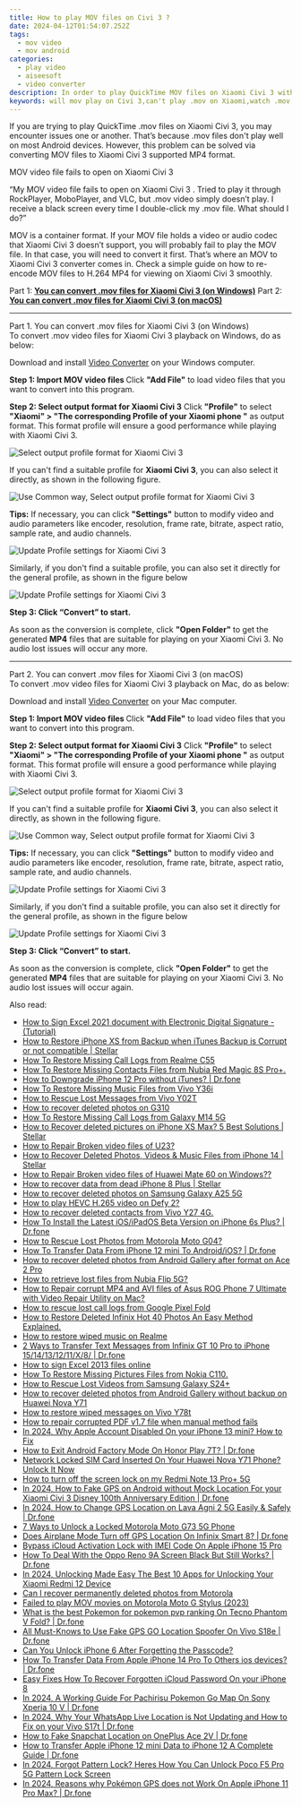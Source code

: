 ```yaml
---
title: How to play MOV files on Civi 3 ?
date: 2024-04-12T01:54:07.252Z
tags: 
  - mov video
  - mov android
categories: 
  - play video
  - aiseesoft
  - video converter
description: In order to play QuickTime MOV files on Xiaomi Civi 3 without glitches, it is wise to get a professional MOV to Xiaomi Civi 3 converter. With its help, you can easily convert MOV files into Xiaomi Civi 3 preferred MP4 format. 
keywords: will mov play on Civi 3,can't play .mov on Xiaomi,watch .mov on Xiaomi Civi 3,can't open .mov on Xiaomi Civi 3,mov to Civi 3 converter,watch .mov on Civi 3,tv Xiaomi mov 265,video to mov converter for android,mov to mp4 video converter for android,mov converter for android,mov converter android 2018,playing mov videos on phone android
---
```


<div class="atpl-content atpl-for-aiseesoft-video-converter play-mov-on-android">

<div class="atpl-post-description-part-1">
<div class="tpl-content-sub-paragraph-normal">
  <p>
    If you are trying to play QuickTime .mov files on Xiaomi Civi 3, you may encounter issues one or another. That’s because .mov files don't play well on most Android devices. However, this problem can be solved via converting MOV files to Xiaomi Civi 3 supported MP4 format. 
  </p>
</div>
</div>



<div class="atpl-post-description-part-2">
<div class="tpl-content-sub-paragraph-question">
  MOV video file fails to open on Xiaomi Civi 3 
</div>
<div class="tpl-content-sub-paragraph-content">
  <p>
    “My MOV video file fails to open on Xiaomi Civi 3 . Tried to play it through RockPlayer, MoboPlayer, and VLC, but .mov video simply doesn’t play. I receive a black screen every time I double-click my .mov file. What should I do?”
  </p>
  <p>
    MOV is a container format. If your MOV file holds a video or audio codec that Xiaomi Civi 3 doesn’t support, you will probably fail to play the MOV file. In that case, you will need to convert it first. That’s where an MOV to Xiaomi Civi 3  converter comes in. Check a simple guide on how to re-encode MOV files to H.264 MP4 for viewing on Xiaomi Civi 3  smoothly. 
  </p>
</div>
</div>

Part 1: <strong><a href="#p1">You can convert .mov files for Xiaomi Civi 3 (on Windows)</a></strong>
Part 2: <strong><a href="#p2">You can convert .mov files for Xiaomi Civi 3 (on macOS)</a></strong>

<!-- Part 1 -->
<a id="p1" name="p1" ></a><hr>

<div class="atpl-step-part-style">Part 1. You can convert .mov files for Xiaomi Civi 3 (on Windows)</div>
To convert .mov video files for Xiaomi Civi 3 playback on Windows, do as below:

Download and install <a class="atpl-step-content-a-style" href="https://tools.techidaily.com/aiseesoft-total-video-converter/" >Video Converter</a> on your Windows computer.


<strong>Step 1: Import MOV video files </strong>
Click <b>"Add File"</b> to load video files that you want to convert into this program.

<strong>Step 2: Select output format for Xiaomi Civi 3</strong>
Click <b>"Profile"</b> to select <b>"Xiaomi" > "The corresponding Profile of your Xiaomi phone "</b> as output format. This format profile will ensure a good performance while playing with Xiaomi Civi 3.

<img src="https://tools.techidaily.com/images/apps/aiseesoft/video-converter/devices/xiaomi/fv.mp4/win/profile.png" class="atpl-imgstyle" alt="Select output profile format for Xiaomi Civi 3" />

If you can't find a suitable profile for **Xiaomi Civi 3**, you can also select it directly, as shown in the following figure.

<img src="https://tools.techidaily.com/images/apps/aiseesoft/video-converter/devices/common_android/fv.mp4/win/profile.png" class="atpl-imgstyle" alt="Use Common way, Select output profile format for Xiaomi Civi 3" />

<strong>Tips:</strong>
If necessary, you can click <b>"Settings"</b> button to modify video and audio parameters like encoder, resolution, frame rate, bitrate, aspect ratio, sample rate, and audio channels. 

<img src="https://tools.techidaily.com/images/apps/aiseesoft/video-converter/devices/xiaomi/fv.mp4/win/settings.png" class="atpl-imgstyle"  alt="Update Profile settings for Xiaomi Civi 3" />

Similarly, if you don't find a suitable profile, you can also set it directly for the general profile, as shown in the figure below

<img src="https://tools.techidaily.com/images/apps/aiseesoft/video-converter/devices/common_android/fv.mp4/win/settings.png" class="atpl-imgstyle"  alt="Update Profile settings for Xiaomi Civi 3" />

<strong>Step 3: Click “Convert” to start.</strong>

As soon as the conversion is complete, click <b>"Open Folder"</b> to get the generated <b>MP4</b> files that are suitable for playing on your Xiaomi Civi 3. No audio lost issues will occur any more.

<!-- Part 2 -->
<a id="p2" name="p2"></a><hr>

<div class="atpl-step-part-style">Part 2. You can convert .mov files for Xiaomi Civi 3 (on macOS)</div>
To convert .mov video files for Xiaomi Civi 3 playback on Mac, do as below:

Download and install <a class="atpl-step-content-a-style" href="https://tools.techidaily.com/aiseesoft-total-video-converter/" >Video Converter</a> on your Mac computer.

<strong>Step 1: Import MOV video files </strong>
Click <b>"Add File"</b> to load video files that you want to convert into this program.

<strong>Step 2: Select output format for Xiaomi Civi 3</strong>
Click <b>"Profile"</b> to select <b>"Xiaomi" > "The corresponding Profile of your Xiaomi phone "</b> as output format. This format profile will ensure a good performance while playing with Xiaomi Civi 3.

<img src="https://tools.techidaily.com/images/apps/aiseesoft/video-converter/devices/xiaomi/fv.mp4/mac/profile.png" class="atpl-imgstyle" alt="Select output profile format for Xiaomi Civi 3" />

If you can't find a suitable profile for **Xiaomi Civi 3**, you can also select it directly, as shown in the following figure.

<img src="https://tools.techidaily.com/images/apps/aiseesoft/video-converter/devices/common_android/fv.mp4/mac/profile.png" class="atpl-imgstyle" alt="Use Common way, Select output profile format for Xiaomi Civi 3" />

<strong>Tips:</strong>
If necessary, you can click <b>"Settings"</b> button to modify video and audio parameters like encoder, resolution, frame rate, bitrate, aspect ratio, sample rate, and audio channels. 

<img src="https://tools.techidaily.com/images/apps/aiseesoft/video-converter/devices/xiaomi/fv.mp4/mac/settings.png" class="atpl-imgstyle"  alt="Update Profile settings for Xiaomi Civi 3" />

Similarly, if you don't find a suitable profile, you can also set it directly for the general profile, as shown in the figure below

<img src="https://tools.techidaily.com/images/apps/aiseesoft/video-converter/devices/common_android/fv.mp4/win/settings.png" class="atpl-imgstyle"  alt="Update Profile settings for Xiaomi Civi 3" />

<strong>Step 3: Click “Convert” to start.</strong>

As soon as the conversion is complete, click <b>"Open Folder"</b> to get the generated <b>MP4</b> files that are suitable for playing on your Xiaomi Civi 3. No audio lost issues will occur again.



<div class="atpl-post-end">
  <div class="atpl-post-device-model-description">
    
  </div>
</div>

<ins class="adsbygoogle"
     style="display:block"
     data-ad-client="ca-pub-7571918770474297"
     data-ad-slot="8358498916"
     data-ad-format="auto"
     data-full-width-responsive="true"></ins>


</div>
<ins class="adsbygoogle"
    style="display:block"
    data-ad-format="autorelaxed"
    data-ad-client="ca-pub-7571918770474297"
    data-ad-slot="1223367746"></ins>

<span class="atpl-alsoreadstyle">Also read:</span>
<div><ul>
<li><a href="https://blog-min.techidaily.com/how-to-sign-excel-2021-document-with-electronic-digital-signature-tutorial-by-ldigisigner-sign-a-excel-sign-a-excel/"><u>How to Sign Excel 2021 document with Electronic Digital Signature - (Tutorial)</u></a></li>
<li><a href="https://blog-min.techidaily.com/how-to-restore-iphone-xs-from-backup-when-itunes-backup-is-corrupt-or-not-compatible-stellar-by-stellar-data-recovery-ios-iphone-data-recovery/"><u>How to Restore iPhone XS from Backup when iTunes Backup is Corrupt or not compatible | Stellar</u></a></li>
<li><a href="https://blog-min.techidaily.com/how-to-restore-missing-call-logs-from-realme-c55-by-fonelab-android-recover-call-logs/"><u>How To  Restore Missing Call Logs from Realme C55</u></a></li>
<li><a href="https://blog-min.techidaily.com/how-to-restore-missing-contacts-files-from-nubia-red-magic-8s-proplus-by-fonelab-android-recover-contacts/"><u>How To  Restore Missing Contacts Files from Nubia Red Magic 8S Pro+.</u></a></li>
<li><a href="https://blog-min.techidaily.com/how-to-downgrade-iphone-12-pro-without-itunes-drfone-by-drfone-ios-system-repair-ios-system-repair/"><u>How to Downgrade iPhone 12 Pro without iTunes? | Dr.fone</u></a></li>
<li><a href="https://blog-min.techidaily.com/how-to-restore-missing-music-files-from-vivo-y36i-by-fonelab-android-recover-music/"><u>How To  Restore Missing Music Files from Vivo Y36i</u></a></li>
<li><a href="https://blog-min.techidaily.com/how-to-rescue-lost-messages-from-vivo-y02t-by-fonelab-android-recover-messages/"><u>How to Rescue Lost Messages from Vivo Y02T</u></a></li>
<li><a href="https://blog-min.techidaily.com/how-to-recover-deleted-photos-on-g310-by-stellar-photo-recovery-android-mobile-photo-recover/"><u>How to recover deleted photos on G310</u></a></li>
<li><a href="https://blog-min.techidaily.com/how-to-restore-missing-call-logs-from-galaxy-m14-5g-by-fonelab-android-recover-call-logs/"><u>How To  Restore Missing Call Logs from Galaxy M14 5G</u></a></li>
<li><a href="https://blog-min.techidaily.com/how-to-recover-deleted-pictures-on-iphone-xs-max-5-best-solutions-stellar-by-stellar-data-recovery-ios-iphone-data-recovery/"><u>How to Recover deleted pictures on iPhone XS Max? 5 Best Solutions | Stellar</u></a></li>
<li><a href="https://blog-min.techidaily.com/how-to-repair-broken-video-files-of-u23-by-stellar-video-repair-mobile-video-repair/"><u>How to Repair Broken video files of U23?</u></a></li>
<li><a href="https://blog-min.techidaily.com/how-to-recover-deleted-photos-videos-and-music-files-from-iphone-14-stellar-by-stellar-data-recovery-ios-iphone-data-recovery/"><u>How to Recover Deleted Photos, Videos & Music Files from iPhone 14 | Stellar</u></a></li>
<li><a href="https://blog-min.techidaily.com/how-to-repair-broken-video-files-of-huawei-mate-60-on-windows-by-stellar-video-repair-mobile-video-repair/"><u>How to Repair Broken video files of Huawei Mate 60 on Windows??</u></a></li>
<li><a href="https://blog-min.techidaily.com/how-to-recover-data-from-dead-iphone-8-plus-stellar-by-stellar-data-recovery-ios-iphone-data-recovery/"><u>How to recover data from dead iPhone 8 Plus | Stellar</u></a></li>
<li><a href="https://blog-min.techidaily.com/how-to-recover-deleted-photos-on-samsung-galaxy-a25-5g-by-stellar-photo-recovery-android-mobile-photo-recover/"><u>How to recover deleted photos on Samsung Galaxy A25 5G</u></a></li>
<li><a href="https://blog-min.techidaily.com/how-to-play-hevc-h-265-video-on-defy-2-by-aiseesoft-video-converter-play-hevc-video-on-android/"><u>How to play HEVC H.265 video on Defy 2?</u></a></li>
<li><a href="https://blog-min.techidaily.com/how-to-recover-deleted-contacts-from-vivo-y27-4g-by-fonelab-android-recover-contacts/"><u>How to recover deleted contacts from Vivo Y27 4G.</u></a></li>
<li><a href="https://blog-min.techidaily.com/how-to-install-the-latest-iosipados-beta-version-on-iphone-6s-plus-drfone-by-drfone-ios-system-repair-ios-system-repair/"><u>How To Install the Latest iOS/iPadOS Beta Version on iPhone 6s Plus? | Dr.fone</u></a></li>
<li><a href="https://blog-min.techidaily.com/how-to-rescue-lost-photos-from-motorola-moto-g04-by-fonelab-android-recover-photos/"><u>How to Rescue Lost Photos from Motorola Moto G04?</u></a></li>
<li><a href="https://blog-min.techidaily.com/how-to-transfer-data-from-iphone-12-mini-to-androidios-drfone-by-drfone-transfer-data-from-ios-transfer-data-from-ios/"><u>How To Transfer Data From iPhone 12 mini To Android/iOS? | Dr.fone</u></a></li>
<li><a href="https://blog-min.techidaily.com/how-to-recover-deleted-photos-from-android-gallery-after-format-on-ace-2-pro-by-stellar-photo-recovery-android-mobile-photo-recover/"><u>How to recover deleted photos from Android Gallery after format on Ace 2 Pro</u></a></li>
<li><a href="https://blog-min.techidaily.com/how-to-retrieve-lost-files-from-nubia-flip-5g-by-fonelab-android-recover-data/"><u>How to retrieve lost files from Nubia Flip 5G?</u></a></li>
<li><a href="https://blog-min.techidaily.com/how-to-repair-corrupt-mp4-and-avi-files-of-asus-rog-phone-7-ultimate-with-video-repair-utility-on-mac-by-stellar-video-repair-mobile-video-repair/"><u>How to Repair corrupt MP4 and AVI files of Asus ROG Phone 7 Ultimate with Video Repair Utility on Mac?</u></a></li>
<li><a href="https://blog-min.techidaily.com/how-to-rescue-lost-call-logs-from-google-pixel-fold-by-fonelab-android-recover-call-logs/"><u>How to rescue lost call logs from Google Pixel Fold</u></a></li>
<li><a href="https://blog-min.techidaily.com/how-to-restore-deleted-infinix-hot-40-photos-an-easy-method-explained-by-fonelab-android-recover-photos/"><u>How to Restore Deleted Infinix Hot 40 Photos  An Easy Method Explained.</u></a></li>
<li><a href="https://blog-min.techidaily.com/how-to-restore-wiped-music-on-realme-by-fonelab-android-recover-music/"><u>How to restore wiped music on Realme</u></a></li>
<li><a href="https://blog-min.techidaily.com/2-ways-to-transfer-text-messages-from-infinix-gt-10-pro-to-iphone-1514131211x8-drfone-by-drfone-transfer-from-android-transfer-from-android/"><u>2 Ways to Transfer Text Messages from Infinix GT 10 Pro to iPhone 15/14/13/12/11/X/8/ | Dr.fone</u></a></li>
<li><a href="https://blog-min.techidaily.com/how-to-sign-excel-2013-files-online-by-ldigisigner-sign-a-excel-sign-a-excel/"><u>How to sign Excel 2013 files online</u></a></li>
<li><a href="https://blog-min.techidaily.com/how-to-restore-missing-pictures-files-from-nokia-c110-by-fonelab-android-recover-pictures/"><u>How To  Restore Missing Pictures Files from Nokia C110.</u></a></li>
<li><a href="https://blog-min.techidaily.com/how-to-rescue-lost-videos-from-samsung-galaxy-s24plus-by-fonelab-android-recover-video/"><u>How to Rescue Lost Videos from Samsung Galaxy S24+</u></a></li>
<li><a href="https://blog-min.techidaily.com/how-to-recover-deleted-photos-from-android-gallery-without-backup-on-huawei-nova-y71-by-stellar-photo-recovery-android-mobile-photo-recover/"><u>How to recover deleted photos from Android Gallery without backup on Huawei Nova Y71</u></a></li>
<li><a href="https://blog-min.techidaily.com/how-to-restore-wiped-messages-on-vivo-y78t-by-fonelab-android-recover-messages/"><u>How to restore wiped messages on Vivo Y78t</u></a></li>
<li><a href="https://blog-min.techidaily.com/how-to-repair-corrupted-pdf-v17-file-when-manual-method-fails-by-stellar-guide/"><u>How to repair corrupted PDF v1.7 file when manual method fails</u></a></li>
<li><a href="https://apple-account.techidaily.com/in-2024-why-apple-account-disabled-on-your-iphone-13-mini-how-to-fix-by-drfone-ios/"><u>In 2024, Why Apple Account Disabled On your iPhone 13 mini? How to Fix</u></a></li>
<li><a href="https://change-location.techidaily.com/how-to-exit-android-factory-mode-on-honor-play-7t-drfone-by-drfone-fix-android-problems-fix-android-problems/"><u>How to Exit Android Factory Mode On Honor Play 7T? | Dr.fone</u></a></li>
<li><a href="https://sim-unlock.techidaily.com/network-locked-sim-card-inserted-on-your-huawei-nova-y71-phone-unlock-it-now-by-drfone-android/"><u>Network Locked SIM Card Inserted On Your Huawei Nova Y71 Phone? Unlock It Now</u></a></li>
<li><a href="https://review-topics.techidaily.com/how-to-turn-off-the-screen-lock-on-my-redmi-note-13-proplus-5g-by-drfone-android-unlock-android-unlock/"><u>How to turn off the screen lock on my Redmi Note 13 Pro+ 5G</u></a></li>
<li><a href="https://android-location.techidaily.com/in-2024-how-to-fake-gps-on-android-without-mock-location-for-your-xiaomi-civi-3-disney-100th-anniversary-edition-drfone-by-drfone-virtual/"><u>In 2024, How to Fake GPS on Android without Mock Location For your Xiaomi Civi 3 Disney 100th Anniversary Edition | Dr.fone</u></a></li>
<li><a href="https://location-social.techidaily.com/in-2024-how-to-change-gps-location-on-lava-agni-2-5g-easily-and-safely-drfone-by-drfone-virtual-android/"><u>In 2024, How to Change GPS Location on Lava Agni 2 5G Easily & Safely | Dr.fone</u></a></li>
<li><a href="https://android-unlock.techidaily.com/7-ways-to-unlock-a-locked-motorola-moto-g73-5g-phone-by-drfone-android/"><u>7 Ways to Unlock a Locked Motorola Moto G73 5G Phone</u></a></li>
<li><a href="https://fake-location.techidaily.com/does-airplane-mode-turn-off-gps-location-on-infinix-smart-8-drfone-by-drfone-virtual-android/"><u>Does Airplane Mode Turn off GPS Location On Infinix Smart 8? | Dr.fone</u></a></li>
<li><a href="https://activate-lock.techidaily.com/bypass-icloud-activation-lock-with-imei-code-on-apple-iphone-15-pro-by-drfone-ios/"><u>Bypass iCloud Activation Lock with IMEI Code On Apple iPhone 15 Pro</u></a></li>
<li><a href="https://change-location.techidaily.com/how-to-deal-with-the-oppo-reno-9a-screen-black-but-still-works-drfone-by-drfone-fix-android-problems-fix-android-problems/"><u>How To Deal With the Oppo Reno 9A Screen Black But Still Works? | Dr.fone</u></a></li>
<li><a href="https://unlock-android.techidaily.com/in-2024-unlocking-made-easy-the-best-10-apps-for-unlocking-your-xiaomi-redmi-12-device-by-drfone-android/"><u>In 2024, Unlocking Made Easy The Best 10 Apps for Unlocking Your Xiaomi Redmi 12 Device</u></a></li>
<li><a href="https://phone-solutions.techidaily.com/can-i-recover-permanently-deleted-photos-from-motorola-by-stellar-photo-recovery-android-mobile-photo-recover/"><u>Can I recover permanently deleted photos from Motorola</u></a></li>
<li><a href="https://phone-solutions.techidaily.com/failed-to-play-mov-movies-on-motorola-moto-g-stylus-2023-by-aiseesoft-video-converter-play-mov-on-android/"><u>Failed to play MOV movies on Motorola Moto G Stylus (2023)</u></a></li>
<li><a href="https://android-pokemon-go.techidaily.com/what-is-the-best-pokemon-for-pokemon-pvp-ranking-on-tecno-phantom-v-fold-drfone-by-drfone-virtual-android/"><u>What is the best Pokemon for pokemon pvp ranking On Tecno Phantom V Fold? | Dr.fone</u></a></li>
<li><a href="https://fake-location.techidaily.com/all-must-knows-to-use-fake-gps-go-location-spoofer-on-vivo-s18e-drfone-by-drfone-virtual-android/"><u>All Must-Knows to Use Fake GPS GO Location Spoofer On Vivo S18e | Dr.fone</u></a></li>
<li><a href="https://ios-unlock.techidaily.com/can-you-unlock-iphone-6-after-forgetting-the-passcode-by-drfone-ios/"><u>Can You Unlock iPhone 6 After Forgetting the Passcode?</u></a></li>
<li><a href="https://techidaily.com/how-to-transfer-data-from-apple-iphone-14-pro-to-others-ios-devices-drfone-by-drfone-transfer-data-from-ios-transfer-data-from-ios/"><u>How To Transfer Data From Apple iPhone 14 Pro To Others ios devices? | Dr.fone</u></a></li>
<li><a href="https://activate-lock.techidaily.com/easy-fixes-how-to-recover-forgotten-icloud-password-on-your-iphone-8-by-drfone-ios/"><u>Easy Fixes How To Recover Forgotten iCloud Password On your iPhone 8</u></a></li>
<li><a href="https://android-pokemon-go.techidaily.com/in-2024-a-working-guide-for-pachirisu-pokemon-go-map-on-sony-xperia-10-v-drfone-by-drfone-virtual-android/"><u>In 2024, A Working Guide For Pachirisu Pokemon Go Map On Sony Xperia 10 V | Dr.fone</u></a></li>
<li><a href="https://location-social.techidaily.com/in-2024-why-your-whatsapp-live-location-is-not-updating-and-how-to-fix-on-your-vivo-s17t-drfone-by-drfone-virtual-android/"><u>In 2024, Why Your WhatsApp Live Location is Not Updating and How to Fix on your Vivo S17t | Dr.fone</u></a></li>
<li><a href="https://location-social.techidaily.com/how-to-fake-snapchat-location-on-oneplus-ace-2v-drfone-by-drfone-virtual-android/"><u>How to Fake Snapchat Location on OnePlus Ace 2V | Dr.fone</u></a></li>
<li><a href="https://iphone-transfer.techidaily.com/how-to-transfer-apple-iphone-12-mini-data-to-iphone-12-a-complete-guide-drfone-by-drfone-transfer-from-ios/"><u>How to Transfer Apple iPhone 12 mini Data to iPhone 12 A Complete Guide | Dr.fone</u></a></li>
<li><a href="https://easy-unlock-android.techidaily.com/in-2024-forgot-pattern-lock-heres-how-you-can-unlock-poco-f5-pro-5g-pattern-lock-screen-by-drfone-android/"><u>In 2024, Forgot Pattern Lock? Heres How You Can Unlock Poco F5 Pro 5G Pattern Lock Screen</u></a></li>
<li><a href="https://ios-pokemon-go.techidaily.com/in-2024-reasons-why-pokemon-gps-does-not-work-on-apple-iphone-11-pro-max-drfone-by-drfone-virtual-ios/"><u>In 2024, Reasons why Pokémon GPS does not Work On Apple iPhone 11 Pro Max? | Dr.fone</u></a></li>
</ul></div>
